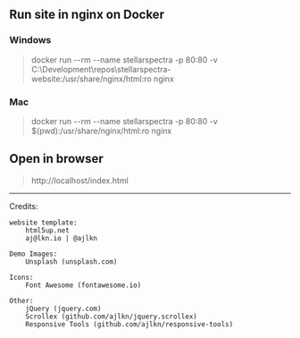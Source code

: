 
## Run site in nginx on Docker

### Windows
> docker run --rm --name stellarspectra -p 80:80 -v C:\Development\repos\stellarspectra-website:/usr/share/nginx/html:ro nginx

### Mac
> docker run --rm --name stellarspectra -p 80:80 -v $(pwd):/usr/share/nginx/html:ro nginx

## Open in browser
> http://localhost/index.html

----

Credits:

	website template:
		html5up.net
		aj@lkn.io | @ajlkn

	Demo Images:
		Unsplash (unsplash.com)

	Icons:
		Font Awesome (fontawesome.io)

	Other:
		jQuery (jquery.com)
		Scrollex (github.com/ajlkn/jquery.scrollex)
		Responsive Tools (github.com/ajlkn/responsive-tools)